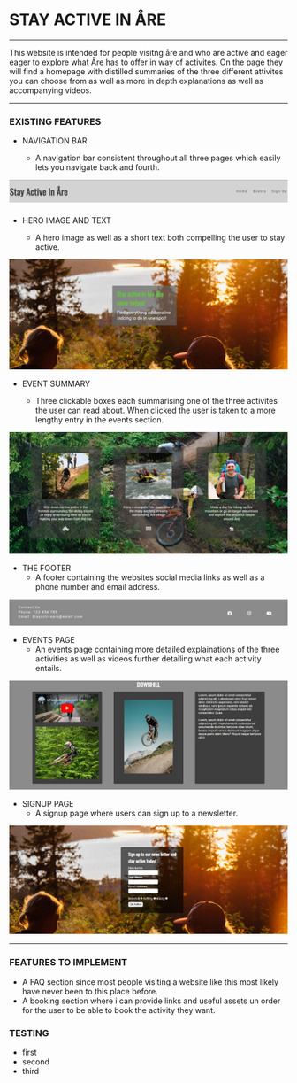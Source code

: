 # STAY ACTIVE IN ÅRE
----------
This website is intended for people visitng åre and who are active and eager eager to explore what Åre has to offer in way of activites. On the page they will find a homepage with distilled summaries of the three different attivites you can choose from as well as more in depth explanations as well as accompanying videos.

----------
### EXISTING FEATURES

- NAVIGATION BAR

  - A navigation bar consistent throughout all three pages which easily lets you navigate back and fourth.

![navigation bar](/assets/images/navigation-bar.jpg)
- HERO IMAGE AND TEXT


  - A hero image as well as a short text both compelling the user to stay active.
  
![hero image/text](/assets/images//hero-image-hero-text.jpg)  
- EVENT SUMMARY

  - Three clickable boxes each summarising one of the three activites the user can read about. When clicked the user is taken to a more lengthy entry in the events section.
  
![event summary](/assets/images/event-summary.jpg)  
- THE FOOTER
  - A footer containing the websites social media links as well as a phone number and email address.

![footer](/assets/images/footer.jpg)
- EVENTS PAGE
  - An events page containing more detailed explainations of the three activities as well as videos further detailing what each activity entails.
  
![events page](/assets/images/events-page.jpg)
- SIGNUP PAGE
  - A signup page where users can sign up to a newsletter.

![Sign-up page](/assets/images/sign-up-page.jpg)

----------
### FEATURES TO IMPLEMENT
- A FAQ section since most people visiting a website like this most likely have never been to this place before.
- A booking section where i can provide links and useful assets un order for the user to be able to book the activity they want.
  
### TESTING

- first
- second
- third


